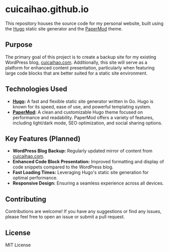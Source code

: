 # cuicaihao.github.io

This repository houses the source code for my personal website, built using the [Hugo](https://gohugo.io/) static site generator and the [PaperMod](https://themes.gohugo.io/themes/hugo-papermod/) theme.

## Purpose

The primary goal of this project is to create a backup site for my existing WordPress blog, [cuicaihao.com](https://cuicaihao.com/).  Additionally, this site will serve as a platform for enhanced content presentation, particularly when featuring large code blocks that are better suited for a static site environment.

## Technologies Used

*   **[Hugo](https://gohugo.io/):** A fast and flexible static site generator written in Go.  Hugo is known for its speed, ease of use, and powerful templating system.
*   **[PaperMod](https://themes.gohugo.io/themes/hugo-papermod/):** A clean and customizable Hugo theme focused on performance and readability.  PaperMod offers a variety of features, including light/dark mode, SEO optimization, and social sharing options.

## Key Features (Planned)

*   **WordPress Blog Backup:**  Regularly updated mirror of content from [cuicaihao.com](https://cuicaihao.com/).
*   **Enhanced Code Block Presentation:** Improved formatting and display of code snippets compared to the WordPress blog.
*   **Fast Loading Times:** Leveraging Hugo's static site generation for optimal performance.
*   **Responsive Design:** Ensuring a seamless experience across all devices.

## Contributing

Contributions are welcome! If you have any suggestions or find any issues, please feel free to open an issue or submit a pull request.

## License
MIT License
